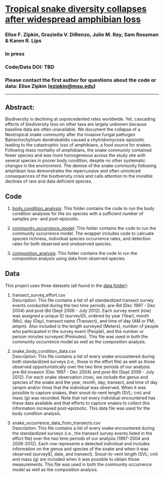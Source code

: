 # [Tropical snake diversity collapses after widespread amphibian loss](https://xxx)

### Elise F. Zipkin, Graziella V. DiRenzo, Julie M. Ray, Sam Rossman & Karen R. Lips

### In press

### Code/Data DOI:    TBD

### Please contact the first author for questions about the code or data: Elise Zipkin (ezipkin@msu.edu)
__________________________________________________________________________________________________________________________________________

## Abstract:
Biodiversity is declining at unprecedented rates worldwide. Yet, cascading effects of biodiversity loss on other taxa are largely unknown because baseline data are often unavailable. We document the collapse of a Neotropical snake community after the invasive fungal pathogen Batrachochytrium dendrobatidis caused a chytridiomycosis epizootic leading to the catastrophic loss of amphibians, a food source for snakes. Following mass mortality of amphibians, the snake community contained fewer species and was more homogeneous across the study site with several species in poorer body condition, despite no other systematic changes in the environment. The demise of the snake community following amphibian loss demonstrates the repercussive and often unnoticed consequences of the biodiversity crisis and calls attention to the invisible declines of rare and data deficient species.

## Code 
1. [body_condition_analysis](./body_condition_analysis/): This folder contains the code to run the body condition analyses for the six species with a sufficient number of samples pre- and post-epizootic.

2. [community_occurrence_model](./community_occurrence_model/): This folder contains the code to run the community occurrence model. The wrapper includes code to calcuate species richness, individual species occurrence rates, and detection rates for both observed and unobserved species.

3. [composition_analysis](./composition_analysis/): This folder contains the code to run the composition analysis using data from observed species.


## Data
This project uses three datasets (all found in the [data folder](./data)):

1) transect_survey_effort.csv       
Description: This file contains a list of all standardized transect survey events conducted during the two time periods: pre-Bd (Dec 1997 - Dec 2004) and post-Bd (Sept 2006 - July 2012). Each survey event (row) was assigned a unique ID (surveyID), ordered by year (Year), month (Mo), day (Day), transect name (Transect), and time of day (AM or PM; ampm). Also included is the length surveyed (Meters), number of people who participated in the survey event (People), and the number or person minutes surveyed (Pminutes). This file was used in both the community occurrence model as well as the composition analysis.

2) snake_body_condition_data.csv         
Description: This file contains a list of every snake encountered during both standardized surveys (i.e., those in the effort file) as well as those observed opportunistically over the two time periods of our analysis: pre-Bd invasion (Dec 1997 - Dec 2004) and post-Bd (Sept 2006 - July 2012). For each snake observation (row), we include the genus and species of the snake and the year, month, day, transect, and time of day (ampm and/or time) that the individual was observed. When it was possible to capture snakes, their snout-to-vent length (SVL; cm) and mass (g) was recorded. Note that not every individual encountered has these data available and that efforts to capture snakes to collect this information increased post-epizootic. This data file was used for the body condition analysis.

3) snake_occurrence_data_from_transects.csv       
Description: This file contains a list of every snake encountered during the standardized surveys (i.e., the transect survey events listed in the effort file) over the two time periods of our analysis (1997-2004 and 2006-2012). Each row represents a detected individual and includes information on the genus and species of the snake and when it was observed (surveyID, date, and transect). Snout-to-vent length (SVL; cm) and mass (g) are included when it was possible to obtain those measurements. This file was used in both the community occurrence model as well as the composition analysis. 
